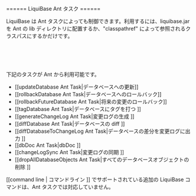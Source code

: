 ====== LiquiBase Ant タスク ======

LiquiBase は Ant タスクによっても制御できます。利用するには、liquibase.jar を Ant の lib ディレクトリに配置するか、"classpathref" によって参照されるクラスパスにするかだけです。

<code xml>
    <taskdef resource="liquibasetasks.properties">
        <classpath refid="classpath"/>
    </taskdef>
</code>

下記のタスクが Ant から利用可能です。

  * [[updateDatabase Ant Task|データベースへの更新]]
  * [[rollbackDatabase Ant Task|データベースへのロールバック]]
  * [[rollbackFutureDatabase Ant Task|将来の変更のロールバック]]
  * [[tagDatabase Ant Task|データベースにタグを打つ ]]
  * [[generateChangeLog Ant Task|変更ログの生成 ]]
  * [[diffDatabase Ant Task|データベースの diff ]]
  * [[diffDatabaseToChangeLog Ant Task|データベースの差分を変更ログに出力 ]]
  * [[dbDoc Ant Task|dbDoc ]]
  * [[changeLogSync Ant Task|変更ログの同期 ]]
  * [[dropAllDatabaseObjects Ant Task|すべてのデータベースオブジェクトの削除 ]]

[[command line | コマンドライン ]] でサポートされている追加の LiquiBase コマンドは、Ant タスクでは対応していません。